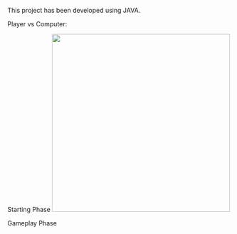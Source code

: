 This project has been developed using JAVA. 

Player vs Computer:

Starting Phase
<img src="https://github.com/user-attachments/assets/11334b70-0fac-4e06-9bfb-16674cec61a9" width="400"/>

Gameplay Phase

